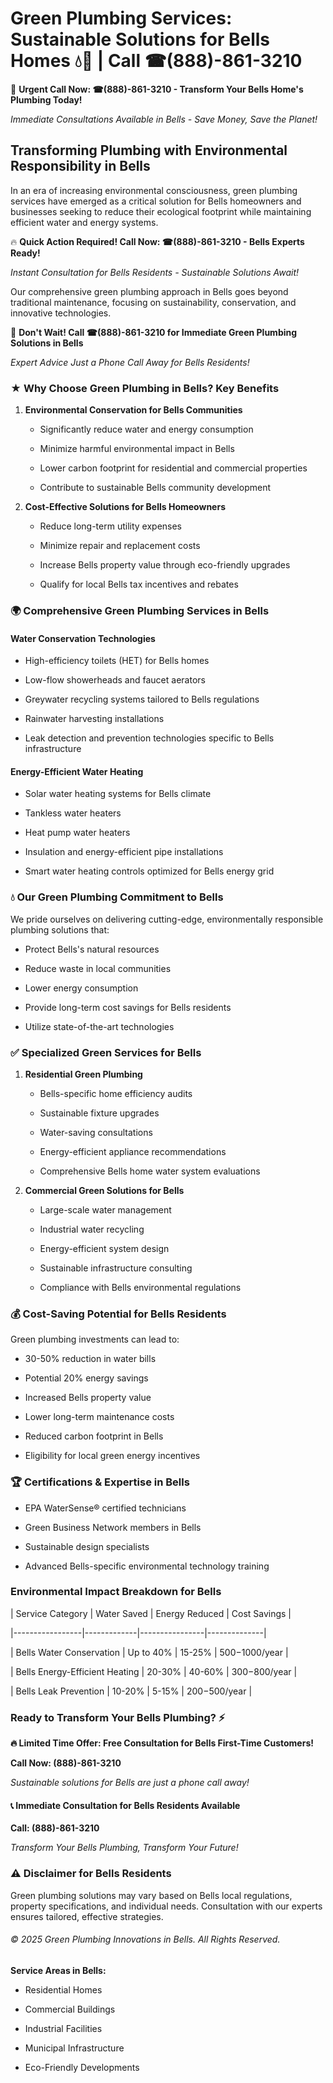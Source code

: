 # Green Plumbing Services: Sustainable Solutions for Bells Homes 💧🌿 | Call ☎(888)-861-3210

🚨 **Urgent Call Now: ☎(888)-861-3210 - Transform Your Bells Home's Plumbing Today!**
*Immediate Consultations Available in Bells - Save Money, Save the Planet!*

## Transforming Plumbing with Environmental Responsibility in Bells

In an era of increasing environmental consciousness, green plumbing services have emerged as a critical solution for Bells homeowners and businesses seeking to reduce their ecological footprint while maintaining efficient water and energy systems. 

🔥 **Quick Action Required! Call Now: ☎(888)-861-3210 - Bells Experts Ready!**
*Instant Consultation for Bells Residents - Sustainable Solutions Await!*

Our comprehensive green plumbing approach in Bells goes beyond traditional maintenance, focusing on sustainability, conservation, and innovative technologies.

🚨 **Don't Wait! Call ☎(888)-861-3210 for Immediate Green Plumbing Solutions in Bells**
*Expert Advice Just a Phone Call Away for Bells Residents!*

### ★ Why Choose Green Plumbing in Bells? Key Benefits

1. **Environmental Conservation for Bells Communities** 
   - Significantly reduce water and energy consumption
   - Minimize harmful environmental impact in Bells
   - Lower carbon footprint for residential and commercial properties
   - Contribute to sustainable Bells community development

2. **Cost-Effective Solutions for Bells Homeowners** 
   - Reduce long-term utility expenses
   - Minimize repair and replacement costs
   - Increase Bells property value through eco-friendly upgrades
   - Qualify for local Bells tax incentives and rebates

### 🌍 Comprehensive Green Plumbing Services in Bells

#### Water Conservation Technologies
- High-efficiency toilets (HET) for Bells homes
- Low-flow showerheads and faucet aerators
- Greywater recycling systems tailored to Bells regulations
- Rainwater harvesting installations
- Leak detection and prevention technologies specific to Bells infrastructure

#### Energy-Efficient Water Heating
- Solar water heating systems for Bells climate
- Tankless water heaters
- Heat pump water heaters
- Insulation and energy-efficient pipe installations
- Smart water heating controls optimized for Bells energy grid

### 💧 Our Green Plumbing Commitment to Bells

We pride ourselves on delivering cutting-edge, environmentally responsible plumbing solutions that:
- Protect Bells's natural resources
- Reduce waste in local communities
- Lower energy consumption
- Provide long-term cost savings for Bells residents
- Utilize state-of-the-art technologies

### ✅ Specialized Green Services for Bells

1. **Residential Green Plumbing**
   - Bells-specific home efficiency audits
   - Sustainable fixture upgrades
   - Water-saving consultations
   - Energy-efficient appliance recommendations
   - Comprehensive Bells home water system evaluations

2. **Commercial Green Solutions for Bells**
   - Large-scale water management
   - Industrial water recycling
   - Energy-efficient system design
   - Sustainable infrastructure consulting
   - Compliance with Bells environmental regulations

### 💰 Cost-Saving Potential for Bells Residents

Green plumbing investments can lead to:
- 30-50% reduction in water bills
- Potential 20% energy savings
- Increased Bells property value
- Lower long-term maintenance costs
- Reduced carbon footprint in Bells
- Eligibility for local green energy incentives

### 🏆 Certifications & Expertise in Bells

- EPA WaterSense® certified technicians
- Green Business Network members in Bells
- Sustainable design specialists
- Advanced Bells-specific environmental technology training

### Environmental Impact Breakdown for Bells

| Service Category | Water Saved | Energy Reduced | Cost Savings |
|-----------------|-------------|----------------|--------------|
| Bells Water Conservation | Up to 40% | 15-25% | $500-$1000/year |
| Bells Energy-Efficient Heating | 20-30% | 40-60% | $300-$800/year |
| Bells Leak Prevention | 10-20% | 5-15% | $200-$500/year |

### Ready to Transform Your Bells Plumbing? ⚡

**🔥 Limited Time Offer: Free Consultation for Bells First-Time Customers!**

**Call Now: (888)-861-3210**
*Sustainable solutions for Bells are just a phone call away!*

#### 📞 Immediate Consultation for Bells Residents Available

**Call: (888)-861-3210**
*Transform Your Bells Plumbing, Transform Your Future!*

### ⚠️ Disclaimer for Bells Residents

Green plumbing solutions may vary based on Bells local regulations, property specifications, and individual needs. Consultation with our experts ensures tailored, effective strategies.

###### © 2025 Green Plumbing Innovations in Bells. All Rights Reserved.

**Service Areas in Bells:** 
- Residential Homes
- Commercial Buildings
- Industrial Facilities
- Municipal Infrastructure
- Eco-Friendly Developments